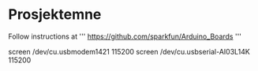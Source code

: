 # Prosjektemne

Follow instructions at 
'''
https://github.com/sparkfun/Arduino_Boards
'''

screen /dev/cu.usbmodem1421 115200
screen /dev/cu.usbserial-AI03L14K 115200

